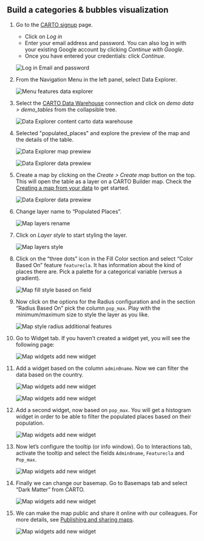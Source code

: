 ## Build a categories & bubbles visualization

1. Go to the <a href="http://app.carto.com/signup" target="_blank">CARTO signup</a> page.
   - Click on *Log in*
   - Enter your email address and password. You can also log in with your existing Google account by clicking *Continue with Google*.
   - Once you have entered your credentials: click *Continue*.

   ![Log in Email and password](/img/cloud-native-workspace/get-started/login.png)

2. From the Navigation Menu in the left panel, select Data Explorer. 

   ![Menu features data explorer](/img/cloud-native-workspace/tutorials/tutorial1_the_menu_features_data_explorer.png)

3. Select the [CARTO Data Warehouse](../../connections/carto-data-warehouse) connection and click on *demo data > demo_tables* from the collapsible tree. 

   ![Data Explorer content carto data warehouse](/img/cloud-native-workspace/tutorials/tutorial1_content_carto_dw.png)

4. Selected "populated_places" and explore the preview of the map and the details of the table. 

   ![Data Explorer map prewiew](/img/cloud-native-workspace/tutorials/tutorial1_map_preview.png)

   ![Data Explorer data prewiew](/img/cloud-native-workspace/tutorials/tutorial1_data_preview.png)

5. Create a map by clicking on the *Create > Create map* button on the top. This will open the table as a layer on a CARTO Builder map. Check the [Creating a map from your data](../../data-explorer/creating-a-map-from-your-data) to get started.

   ![Data Explorer data prewiew](/img/cloud-native-workspace/tutorials/tutorial1_create_map_from_table.png)

6. Change layer name to “Populated Places”.

   ![Map layers rename](/img/cloud-native-workspace/tutorials/tutorial1_map_layer_rename.png)

7. Click on *Layer style* to start styling the layer.

   ![Map layers style](/img/cloud-native-workspace/tutorials/tutorial1_map_layer_style.png)

8. Click on the “three dots” icon in the Fill Color section and select “Color Based On” feature `featurecla`. It has information about the kind of places there are. Pick a palette for a categorical variable (versus a gradient).  

   ![Map fill style based on field](/img/cloud-native-workspace/tutorials/tutorial1_map_fill_based_on.png)

9. Now click on the options for the Radius configuration and in the section “Radius Based On” pick the column `pop_max`. Play with the minimum/maximum size to style the layer as you like.
 
   ![Map style radius additional features](/img/cloud-native-workspace/tutorials/tutorial1_map_radius_based_on.png)

10. Go to Widget tab. If you haven’t created a widget yet, you will see the following page:

    ![Map widgets add new widget](/img/cloud-native-workspace/tutorials/tutorial1_map_add_new_widget.png)

11. Add a widget based on the column `admin0name`. Now we can filter the data based on the country.

    ![Map widgets add new widget](/img/cloud-native-workspace/tutorials/tutorial1_map_first_widget.png)

    ![Map widgets add new widget](/img/cloud-native-workspace/tutorials/tutorial1_map_first_widget_valuesin.png)

12. Add a second widget, now based on `pop_max`. You will get a histogram widget in order to be able to filter the populated places based on their population.

    ![Map widgets add new widget](/img/cloud-native-workspace/tutorials/tutorial1_map_second_widget.png)

13. Now let’s configure the tooltip (or info window). Go to Interactions tab, activate the tooltip and select the fields `Admin0name`, `Featurecla` and `Pop_max`. 

    ![Map widgets add new widget](/img/cloud-native-workspace/tutorials/tutorial1_map_tooltip.png)

14. Finally we can change our basemap. Go to Basemaps tab and select “Dark Matter” from CARTO.

    ![Map widgets add new widget](/img/cloud-native-workspace/tutorials/tutorial1_map_basemap.png)

15. We can make the map public and share it online with our colleagues. For more details, see [Publishing and sharing maps](../../maps/publishing-and-sharing-maps).

    ![Map widgets add new widget](/img/cloud-native-workspace/tutorials/tutorial1_map_public.png)
 